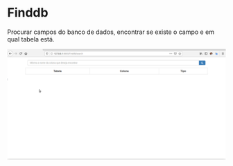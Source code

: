 # Finddb
Procurar campos do banco de dados, encontrar se existe o campo e em qual tabela está.

![](finddb.gif)
